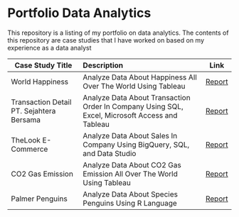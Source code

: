 # Portfolio Data Analytics

This repository is a listing of my portfolio on data analytics. The contents of this repository are case studies that I have worked on based on my experience as a data analyst

| Case Study Title | Description | Link           |
| ------------- |:------------- | :-------------:| 
| World Happiness | Analyze Data About Happiness All Over The World Using Tableau | <a href="https://github.com/Rifald/World-Happiness" target="_blank" rel="noopener noreferrer">Report</a> |
| Transaction Detail PT. Sejahtera Bersama | Analyze Data About Transaction Order In Company Using  SQL, Excel, Microsoft Access and Tableau | <a href="https://github.com/Rifald/Case-Study-Transaction-Detail-PT-Sejahtera-Bersama" target="_blank" rel="noopener noreferrer">Report</a> | 
| TheLook E-Commerce | Analyze Data About Sales In Company Using  BigQuery, SQL, and Data Studio | <a href="https://github.com/Rifald/Case-Study-TheLook-E-Commerce" target="_blank" rel="noopener noreferrer">Report</a> | 
| CO2 Gas Emission | Analyze Data About CO2 Gas Emission All Over The World Using Tableau| <a href="https://github.com/Rifald/CO2-Gas-Emission" target="_blank" rel="noopener noreferrer">Report</a> | 
| Palmer Penguins | Analyze Data About Species Penguins Using R Language | <a href="https://github.com/Rifald/Palmer-Penguins-Report.git" target="_blank" rel="noopener noreferrer">Report</a> | 

